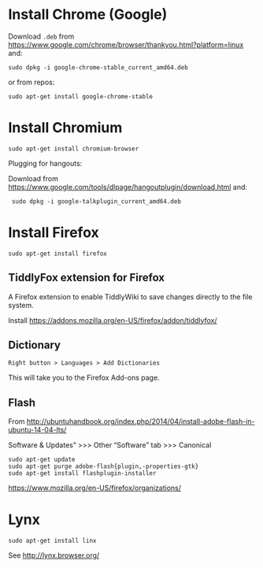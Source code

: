 Install Chrome (Google)
================================================================================

Download `.deb` from 
https://www.google.com/chrome/browser/thankyou.html?platform=linux
and:

    sudo dpkg -i google-chrome-stable_current_amd64.deb 

or from repos: 

    sudo apt-get install google-chrome-stable


Install Chromium
================================================================================

    sudo apt-get install chromium-browser
    
Plugging for hangouts:

Download from <https://www.google.com/tools/dlpage/hangoutplugin/download.html> and:
    
     sudo dpkg -i google-talkplugin_current_amd64.deb 



Install Firefox
================================================================================

    sudo apt-get install firefox



TiddlyFox extension for Firefox
-------------------------------

A Firefox extension to enable TiddlyWiki to save changes directly to the file system.

Install <https://addons.mozilla.org/en-US/firefox/addon/tiddlyfox/>

Dictionary
----------

    Right button > Languages > Add Dictionaries

This will take you to the Firefox Add-ons page.

Flash
------


From http://ubuntuhandbook.org/index.php/2014/04/install-adobe-flash-in-ubuntu-14-04-lts/

Software & Updates” >>> Other “Software” tab >>> Canonical

    sudo apt-get update
    sudo apt-get purge adobe-flash{plugin,-properties-gtk}
    sudo apt-get install flashplugin-installer


https://www.mozilla.org/en-US/firefox/organizations/



Lynx
================================================================================

    sudo apt-get install linx

See <http://lynx.browser.org/>
